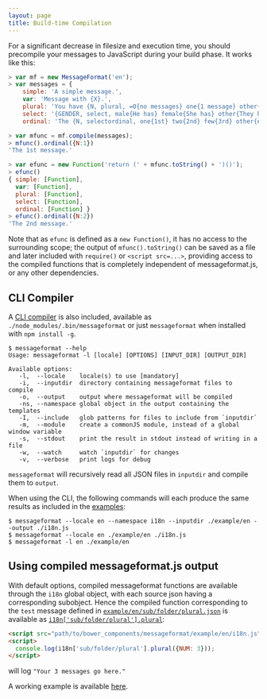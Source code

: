 ```yaml
---
layout: page
title: Build-time Compilation
---
```


For a significant decrease in filesize and execution time, you should precompile your messages to JavaScript during your build phase. It works like this:

```js
> var mf = new MessageFormat('en');
> var messages = {
    simple: 'A simple message.',
    var: 'Message with {X}.',
    plural: 'You have {N, plural, =0{no messages} one{1 message} other{# messages}}.',
    select: '{GENDER, select, male{He has} female{She has} other{They have}} sent you a message.',
    ordinal: 'The {N, selectordinal, one{1st} two{2nd} few{3rd} other{#th}} message.' };

> var mfunc = mf.compile(messages);
> mfunc().ordinal({N:1})
'The 1st message.'

> var efunc = new Function('return (' + mfunc.toString() + ')()');
> efunc()
{ simple: [Function],
  var: [Function],
  plural: [Function],
  select: [Function],
  ordinal: [Function] }
> efunc().ordinal({N:2})
'The 2nd message.'
```

Note that as `efunc` is defined as a `new Function()`, it has no access to the surrounding scope; the output of `mfunc().toString()` can be saved as a file and later included with `require()` or `<script src=...>`, providing access to the compiled functions that is completely independent of messageformat.js, or any other dependencies.


## CLI Compiler

A [CLI compiler](https://github.com/SlexAxton/messageformat.js/tree/master/bin/messageformat.js) is also included, available as `./node_modules/.bin/messageformat` or just `messageformat` when installed with `npm install -g`.

```
$ messageformat --help
Usage: messageformat -l [locale] [OPTIONS] [INPUT_DIR] [OUTPUT_DIR]

Available options:
   -l,	--locale	locale(s) to use [mandatory]
   -i,	--inputdir	directory containing messageformat files to compile
   -o,	--output	output where messageformat will be compiled
   -ns,	--namespace	global object in the output containing the templates
   -I,	--include	glob patterns for files to include from `inputdir`
   -m,	--module	create a commonJS module, instead of a global window variable
   -s,	--stdout	print the result in stdout instead of writing in a file
   -w,	--watch  	watch `inputdir` for changes
   -v,	--verbose	print logs for debug
```

`messageformat` will recursively read all JSON files in `inputdir` and compile them to `output`.

When using the CLI, the following commands will each produce the same results as included in the [examples](https://github.com/SlexAxton/messageformat.js/tree/master/example/en):

```
$ messageformat --locale en --namespace i18n --inputdir ./example/en --output ./i18n.js
$ messageformat --locale en ./example/en ./i18n.js
$ messageformat -l en ./example/en
```


## Using compiled messageformat.js output

With default options, compiled messageformat functions are available through the `i18n` global object, with each source json having a corresponding subobject. Hence the compiled function corresponding to the `test` message defined in [`example/en/sub/folder/plural.json`](https://github.com/SlexAxton/messageformat.js/tree/master/example/en/sub/folder/plural.json) is available as [`i18n['sub/folder/plural'].plural`](https://github.com/SlexAxton/messageformat.js/tree/master/example/en/i18n.js):

```html
<script src="path/to/bower_components/messageformat/example/en/i18n.js"></script>
<script>
  console.log(i18n['sub/folder/plural'].plural({NUM: 3}));
</script>
```
will log `"Your 3 messages go here."`

A working example is available [here](http://rawgit.com/SlexAxton/messageformat.js/master/example/index.html).
